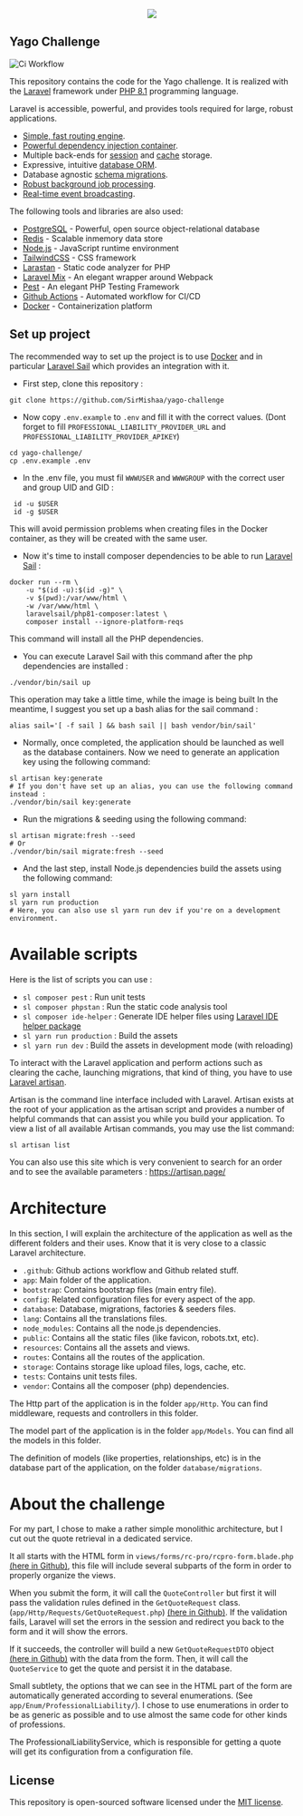 <p align="center"><a href="https://laravel.com" target="_blank"><img src="https://upload.wikimedia.org/wikipedia/commons/thumb/0/09/Yago_Logo_%281%29.png/1200px-Yago_Logo_%281%29.png"></a></p>


## Yago Challenge
![Ci Workflow](https://github.com/SirMishaa/yago-challenge/actions/workflows/ci.yml/badge.svg)

This repository contains the code for the Yago challenge. It is realized with the [Laravel](https://laravel.com) framework under [PHP 8.1](https://www.php.net/releases/8.1/en.php) programming language.

Laravel is accessible, powerful, and provides tools required for large, robust applications.

- [Simple, fast routing engine](https://laravel.com/docs/routing).
- [Powerful dependency injection container](https://laravel.com/docs/container).
- Multiple back-ends for [session](https://laravel.com/docs/session) and [cache](https://laravel.com/docs/cache) storage.
- Expressive, intuitive [database ORM](https://laravel.com/docs/eloquent).
- Database agnostic [schema migrations](https://laravel.com/docs/migrations).
- [Robust background job processing](https://laravel.com/docs/queues).
- [Real-time event broadcasting](https://laravel.com/docs/broadcasting).

The following tools and libraries are also used:

- [PostgreSQL](https://www.postgresql.org/) - Powerful, open source object-relational database
- [Redis](https://redis.io/) - Scalable inmemory data store
- [Node.js](https://nodejs.org/) - JavaScript runtime environment
- [TailwindCSS](https://tailwindcss.com/) - CSS framework
- [Larastan](https://github.com/nunomaduro/larastan) - Static code analyzer for PHP
- [Laravel Mix](https://laravel-mix.com/) - An elegant wrapper around Webpack
- [Pest](https://pestphp.com/) - An elegant PHP Testing Framework
- [Github Actions](https://github.com/features/actions) - Automated workflow for CI/CD
- [Docker](https://www.docker.com/) - Containerization platform

## Set up project
The recommended way to set up the project is to use [Docker](https://www.docker.com/) and in particular [Laravel Sail](https://laravel.com/docs/9.x/sail) which provides an integration with it.

- First step, clone this repository :
```
git clone https://github.com/SirMishaa/yago-challenge
```

- Now copy `.env.example` to `.env` and fill it with the correct values. (Dont forget to fill `PROFESSIONAL_LIABILITY_PROVIDER_URL` and `PROFESSIONAL_LIABILITY_PROVIDER_APIKEY`)
````
cd yago-challenge/
cp .env.example .env
````
- In the .env file, you must fil `WWWUSER` and `WWWGROUP` with the correct user and group UID and GID :
```
 id -u $USER
 id -g $USER
```
This will avoid permission problems when creating files in the Docker container, as they will be created with the same user.
- Now it's time to install composer dependencies to be able to run [Laravel Sail](https://laravel.com/docs/9.x/sail) :
```
docker run --rm \
    -u "$(id -u):$(id -g)" \
    -v $(pwd):/var/www/html \
    -w /var/www/html \
    laravelsail/php81-composer:latest \
    composer install --ignore-platform-reqs
```
This command will install all the PHP dependencies.

- You can execute Laravel Sail with this command after the php dependencies are installed : 
```
./vendor/bin/sail up
```
This operation may take a little time, while the image is being built
In the meantime, I suggest you set up a bash alias for the sail command :
```
alias sail='[ -f sail ] && bash sail || bash vendor/bin/sail'
```

- Normally, once completed, the application should be launched as well as the database containers. Now we need to generate an application key using the following command:
```
sl artisan key:generate
# If you don't have set up an alias, you can use the following command instead :
./vendor/bin/sail key:generate
```
- Run the migrations & seeding using the following command:
```
sl artisan migrate:fresh --seed
# Or
./vendor/bin/sail migrate:fresh --seed
```
- And the last step, install Node.js dependencies build the assets using the following command:
```
sl yarn install
sl yarn run production
# Here, you can also use sl yarn run dev if you're on a development environment.
```

# Available scripts
Here is the list of scripts you can use :
- `sl composer pest` : Run unit tests
- `sl composer phpstan` : Run the static code analysis tool
- `sl composer ide-helper` : Generate IDE helper files using [Laravel IDE helper package](https://github.com/barryvdh/laravel-ide-helper)
- `sl yarn run production` : Build the assets
- `sl yarn run dev` : Build the assets in development mode (with reloading)

To interact with the Laravel application and perform actions such as clearing the cache, launching migrations, that kind of thing, you have to use [Laravel artisan](https://laravel.com/docs/9.x/artisan).

Artisan is the command line interface included with Laravel. Artisan exists at the root of your application as the artisan script and provides a number of helpful commands that can assist you while you build your application. To view a list of all available Artisan commands, you may use the list command:
```
sl artisan list
```
You can also use this site which is very convenient to search for an order and to see the available parameters : https://artisan.page/
# Architecture
In this section, I will explain the architecture of the application as well as the different folders and their uses. Know that it is very close to a classic Laravel architecture.

- ``.github``: Github actions workflow and Github related stuff.
- ``app``: Main folder of the application.
- ``bootstrap``: Contains bootstrap files (main entry file).
- ``config``: Related configuration files for every aspect of the app.
- ``database``: Database, migrations, factories & seeders files.
- ``lang``: Contains all the translations files.
- ``node_modules``: Contains all the node.js dependencies.
- ``public``: Contains all the static files (like favicon, robots.txt, etc).
- ``resources``: Contains all the assets and views.
- ``routes``: Contains all the routes of the application.
- ``storage``: Contains storage like upload files, logs, cache, etc.
- ``tests``: Contains unit tests files.
- ``vendor``: Contains all the composer (php) dependencies.

The Http part of the application is in the folder ``app/Http``. You can find middleware, requests and controllers in this folder.

The model part of the application is in the folder ``app/Models``. You can find all the models in this folder.

The definition of models (like properties, relationships, etc) is in the database part of the application, on the folder ``database/migrations``. 

# About the challenge
For my part, I chose to make a rather simple monolithic architecture, but I cut out the quote retrieval in a dedicated service.

It all starts with the HTML form in `views/forms/rc-pro/rcpro-form.blade.php` [(here in Github)](https://github.com/SirMishaa/yago-challenge/blob/main/resources/views/forms/rc-pro/rcpro-form.blade.php), this file will include several subparts of the form in order to properly organize the views. 

When you submit the form, it will call the `QuoteController` but first it will pass the validation rules defined in the `GetQuoteRequest` class. (`app/Http/Requests/GetQuoteRequest.php`) [(here in Github)](https://github.com/SirMishaa/yago-challenge/blob/main/app/Http/Requests/GetQuoteRequest.php). If the validation fails, Laravel will set the errors in the session and redirect you back to the form and it will show the errors.

If it succeeds, the controller will build a new `GetQuoteRequestDTO` object [(here in Github)](https://github.com/SirMishaa/yago-challenge/blob/main/app/Dto/ProfessionalLiability/GetQuoteRequestDTO.php) with the data from the form. Then, it will call the `QuoteService` to get the quote and persist it in the database.

Small subtlety, the options that we can see in the HTML part of the form are automatically generated according to several enumerations. (See `app/Enum/ProfessionalLiability/`). I chose to use enumerations in order to be as generic as possible and to use almost the same code for other kinds of professions.

The ProfessionalLiabilityService, which is responsible for getting a quote will get its configuration from a configuration file.






## License
This repository is open-sourced software licensed under the [MIT license](https://opensource.org/licenses/MIT).

